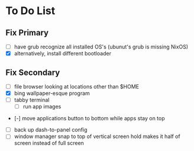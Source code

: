 # To Do List

## Fix Primary

- [ ] have grub recognize all installed OS's (ubunut's grub is missing NixOS)
- [x] alternatively, install different bootloader

## Fix Secondary

- [ ] file browser looking at locations other than $HOME
- [x] bing wallpaper-esque program
- [ ] tabby terminal
  - [ ] run app images
- [-] move applications button to bottom while apps stay on top
- [ ] back up dash-to-panel config
- [ ] window manager snap to top of vertical screen hold makes it half of screen instead of full screen
